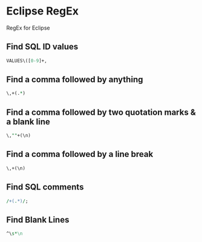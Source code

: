 # Eclipse RegEx
RegEx for Eclipse

## Find SQL ID values
```perl
VALUES\([0-9]+,
```

## Find a comma followed by anything
```perl
\,+(.*)
```

## Find a comma followed by two quotation marks & a blank line
```perl
\,""+(\n)
```

## Find a comma followed by a line break
```perl
\,+(\n)
```

## Find SQL comments
```perl
/+(.*)/;
```

## Find Blank Lines
```perl
^\s*\n
```
